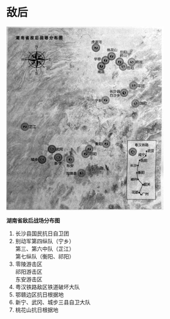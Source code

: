 # 敌后

![湖南省敌后战场分布图](./../assets/nobody65.JPG)

**湖南省敌后战场分布图**

1. 长沙县国民抗日自卫团
2. 别动军第四纵队（宁乡）<br>第三、第六中队（芷江）<br>第七纵队（衡阳、祁阳）
3. 零陵游击区<br>祁阳游击区<br>东安游击区
4. 粤汉铁路敌区铁道破坏大队
5. 鄂赣边区抗日根据地
6. 新宁、武冈、城步三县自卫大队
7. 桃花山抗日根据地